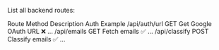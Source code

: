 List all backend routes:

Route	Method	Description	Auth	Example
/api/auth/url	GET	Get Google OAuth URL	❌	...
/api/emails	GET	Fetch emails	✅	...
/api/classify	POST	Classify emails	✅	...